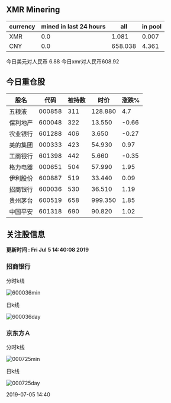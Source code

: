 ## XMR Minering

|currency|mined in last 24 hours|all|in pool|
|---|---|---|---|
|XMR|0.0|1.081|0.007|
|CNY|0.0|658.038|4.361|

今日美元对人民币 6.88	今日xmr对人民币608.92


## 今日重仓股 

|股名|代码|被持数|时价|涨跌%|
|---|---|---|---|---|
|五粮液|000858|311|128.880|4.7|
|保利地产|600048|322|13.550|-0.66|
|农业银行|601288|406|3.650|-0.27|
|美的集团|000333|423|54.930|0.97|
|工商银行|601398|442|5.660|-0.35|
|格力电器|000651|504|57.990|1.95|
|伊利股份|600887|519|33.440|0.09|
|招商银行|600036|530|36.510|1.19|
|贵州茅台|600519|658|999.350|1.85|
|中国平安|601318|690|90.820|1.02|

## 关注股信息
**更新时间 : Fri Jul  5 14:40:08 2019**
### 招商银行 
分时k线

![600036min](http://image.sinajs.cn/newchart/min/n/sh600036.gif)

日k线

![600036day](http://image.sinajs.cn/newchart/daily/n/sh600036.gif)

### 京东方Ａ 
分时k线

![000725min](http://image.sinajs.cn/newchart/min/n/sz000725.gif)

日k线

![000725day](http://image.sinajs.cn/newchart/daily/n/sz000725.gif)

2019-07-05 14:40